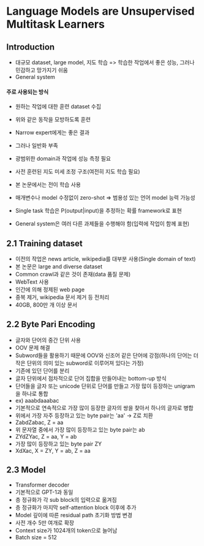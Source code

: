 # Language Models are Unsupervised Multitask Learners

## Introduction
- 대규모 dataset, large model, 지도 학습 => 학습한 작업에서 좋은 성능, 그러나 민감하고 망가지기 쉬움
- General system

#### 주로 사용되는 방식
- 원하는 작업에 대한 훈련 dataset 수집
- 위와 같은 동작을 모방하도록 훈련
- Narrow expert에게는 좋은 결과
- 그러나 일반화 부족
- 광범위한 domain과 작업에 성능 측정 필요
- 사전 훈련된 지도 미세 조정 구조(여전히 지도 학습 필요)

- 본 논문에서는 전이 학습 사용
- 매개변수나 model 수정없이 zero-shot => 범용성 있는 언어 model 능력 가능성
- Single task 학습은 P(output|input)을 추정하는 확률 framework로 표현
- General system은 여러 다른 과제들을 수행해야 함(입력에 작업이 함께 표현)

## 2.1 Training dataset
- 이전의 작업은 news article, wikipedia를 대부분 사용(Single domain of text)
- 본 논문은 large and diverse dataset
- Common crawl과 같은 것이 존재(data 품질 문제)
- WebText 사용
- 인간에 의해 정제된 web page
- 중복 제거, wikipedia 문서 제거 등 전처리
- 40GB, 800만 개 이상 문서

## 2.2 Byte Pari Encoding
- 글자와 단어의 중간 단위 사용
- OOV 문제 해결
- Subword들을 활용하기 때문에 OOV와 신조어 같은 단어에 강점(하나의 단어는 더 작은 단위의 의미 있는 subword로 이루어져 있다는 가정)
- 기존에 있던 단어를 분리
- 글자 단위에서 점차적으로 단어 집합을 만들어내는 bottom-up 방식
- 단어들을 글자 또는 unicode 단위로 단어를 만들고 가장 많이 등장하는 unigram을 하나로 통합
- ex) aaabdaaabac
- 기본적으로 연속적으로 가장 많이 등장한 글자의 쌍을 찾아서 하나의 글자로 병합
- 위에서 가장 자주 등장하고 있는 byte pair는 'aa' -> Z로 치환
- ZabdZabac, Z = aa
- 위 문자열 중에서 가장 많이 등장하고 있는 byte pair는 ab
- ZYdZYac, Z = aa, Y = ab
- 가장 많이 등장하고 있는 byte pair ZY
- XdXac, X = ZY, Y = ab, Z = aa

## 2.3 Model
- Transformer decoder
- 기본적으로 GPT-1과 동일
- 층 정규화가 각 sub block의 입력으로 옮겨짐
- 층 정규화가 마지막 self-attention block 이후에 추가
- Model 깊이에 따른 residual path 초기화 방법 변경
- 사전 개수 5만 여개로 확장
- Context size가 1024개의 token으로 늘어남
- Batch size = 512
